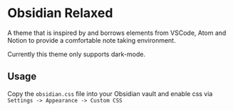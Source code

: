 # Obsidian Relaxed

A theme that is inspired by and borrows elements from VSCode, Atom and Notion to provide a comfortable note taking environment.

Currently this theme only supports dark-mode.

## Usage

Copy the `obsidian.css` file into your Obsidian vault and enable css via `Settings -> Appearance -> Custom CSS`


